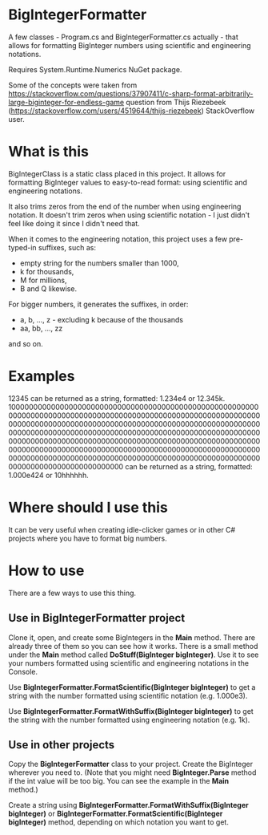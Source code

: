 # BigIntegerFormatter

A few classes - Program.cs and BigIntegerFormatter.cs actually - that allows for formatting BigInteger numbers using scientific and engineering notations. 

Requires System.Runtime.Numerics NuGet package. 

Some of the concepts were taken from https://stackoverflow.com/questions/37907411/c-sharp-format-arbitrarily-large-biginteger-for-endless-game question from Thijs Riezebeek (https://stackoverflow.com/users/4519644/thijs-riezebeek) StackOverflow user.

# What is this

BigIntegerClass is a static class placed in this project. It allows for formatting BigInteger values to easy-to-read format: using scientific and engineering notations. 

It also trims zeros from the end of the number when using engineering notation. It doesn't trim zeros when using scientific notation - I just didn't feel like doing it since I didn't need that. 

When it comes to the engineering notation, this project uses a few pre-typed-in suffixes, such as: 
- empty string for the numbers smaller than 1000, 
- k for thousands, 
- M for millions, 
- B and Q likewise. 

For bigger numbers, it generates the suffixes, in order:

- a, b, ..., z - excluding k because of the thousands
- aa, bb, ..., zz

and so on.

# Examples

12345 can be returned as a string, formatted: 1.234e4 or 12.345k.  
10000000000000000000000000000000000000000000000000000000000000000000000000000000000000000000000000000000000000000000000000000000000000000000000000000000000000000000000000000000000000000000000000000000000000000000000000000000000000000000000000000000000000000000000000000000000000000000000000000000000000000000000000000000000000000000000000000000000000000000000000000000000000000000000000000000000000000000000000000000000000000 can be returned as a string, formatted: 1.000e424 or 10hhhhhh.

# Where should I use this

It can be very useful when creating idle-clicker games or in other C# projects where you have to format big numbers.

# How to use

There are a few ways to use this thing.

## Use in BigIntegerFormatter project

Clone it, open, and create some BigIntegers in the **Main** method. There are already three of them so you can see how it works. There is a small method under the **Main** method called **DoStuff(BigInteger bigInteger)**. Use it to see your numbers formatted using scientific and engineering notations in the Console. 

Use **BigIntegerFormatter.FormatScientific(BigInteger bigInteger)** to get a string with the number formatted using scientific notation (e.g. 1.000e3).

Use **BigIntegerFormatter.FormatWithSuffix(BigInteger bigInteger)** to get the string with the number formatted using engineering notation (e.g. 1k).

## Use in other projects

Copy the **BigIntegerFormatter** class to your project. Create the BigInteger wherever you need to. (Note that you might need **BigInteger.Parse** method if the int value will be too big. You can see the example in the **Main** method.) 

Create a string using **BigIntegerFormatter.FormatWithSuffix(BigInteger bigInteger)** or **BigIntegerFormatter.FormatScientific(BigInteger bigInteger)** method, depending on which notation you want to get. 

